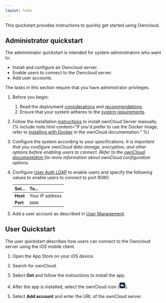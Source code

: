 ```yaml
---
layout: home
---
```


This quickstart provides instructions to quickly get started using Owncloud. 

## Administrator quickstart


The administrator quickstart is intended for system administrators who want to:

* Install and configure an Owncloud server.
* Enable users to connect to the Owncloud server.
* Add user accounts.

The tasks in this section require that you have administrator privileges.

1. Before you begin:

   1. Read the deployment [considerations](https://doc.owncloud.org/server/10.4/admin_manual/installation/deployment_considerations.html) and [recommendations](https://doc.owncloud.org/server/10.4/admin_manual/installation/deployment_recommendations.html).
   2. Ensure that your system adheres to the [system requirements](https://doc.owncloud.org/server/10.4/admin_manual/installation/system_requirements.html).

2. Follow the installation [instructions](https://doc.owncloud.com/server/admin_manual/installation/manual_installation.html) to install ownCloud Server manually.
   {% include note.html content="If you'd prefer to use the Docker image, refer to [Installing with Docker](https://doc.owncloud.org/server/10.4/admin_manual/installation/docker/) in the ownCloud documentation." %}

3. Configure the system according to your specifications. _It is important that you  configure ownCloud data storage, encryption, and other options before enabling users to connect. Refer to the [ownCloud documentation](https://doc.owncloud.com/server/10.4/admin_manual/configuration/) for more information about ownCloud configuration options._

4. Configure [User Auth LDAP](https://doc.owncloud.com/server/admin_manual/configuration/user/user_auth_ldap.html) to enable users and specify the following values to enable users to connect to port 8080:
  
    Set... | To...
    --- | ---
    **Host** | Your IP address
    **Port** | `8080`

5. Add a user account as described in [User Management](https://doc.owncloud.com/server/admin_manual/configuration/user/user_configuration.html).

## User Quickstart

The user quickstart describes how users can connect to the Owncloud server using the iOS mobile client.

1. Open the App Store on your iOS device.

2. Search for ownCloud.

3. Select **Get** and follow the instructions to install the app.

4. After the app is installed, select the ownCloud icon (<img src="assets/owncloud.png" alt="image of the owncloud icon" height="20">).

5. Select **Add account** and enter the URL of the ownCloud server.